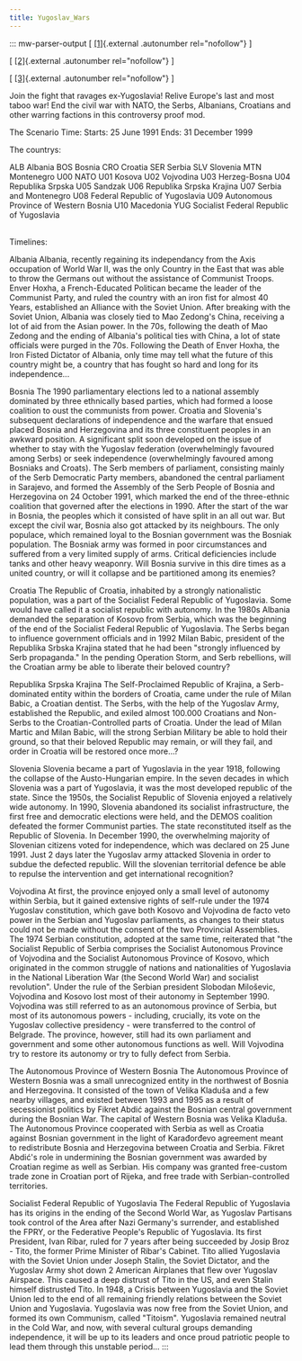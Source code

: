 ```yaml
---
title: Yugoslav_Wars
---
```

::: mw-parser-output
\[ [\[1\]](http://img38.imageshack.us/img38/9817/logojx.png){.external
.autonumber rel="nofollow"} \]

\[
[\[2\]](http://img690.imageshack.us/img690/1423/selectionbutton.jpg){.external
.autonumber rel="nofollow"} \]

\[
[\[3\]](http://images1.wikia.nocookie.net/heartsofiron/images/1/11/Za_stranicu.png){.external
.autonumber rel="nofollow"} \]

Join the fight that ravages ex-Yugoslavia! Relive Europe\'s last and
most taboo war! End the civil war with NATO, the Serbs, Albanians,
Croatians and other warring factions in this controversy proof mod.

The Scenario Time: Starts: 25 June 1991 Ends: 31 December 1999

The countrys:

ALB Albania BOS Bosnia CRO Croatia SER Serbia SLV Slovenia MTN
Montenegro U00 NATO U01 Kosova U02 Vojvodina U03 Herzeg-Bosna U04
Republika Srpska U05 Sandzak U06 Republika Srpska Krajina U07 Serbia and
Montenegro U08 Federal Republic of Yugoslavia U09 Autonomous Province of
Western Bosnia U10 Macedonia YUG Socialist Federal Republic of
Yugoslavia

\
Timelines:

Albania Albania, recently regaining its independancy from the Axis
occupation of World War II, was the only Country in the East that was
able to throw the Germans out without the assistance of Communist
Troops. Enver Hoxha, a French-Educated Politican became the leader of
the Communist Party, and ruled the country with an iron fist for almost
40 Years, established an Alliance with the Soviet Union. After breaking
with the Soviet Union, Albania was closely tied to Mao Zedong\'s China,
receiving a lot of aid from the Asian power. In the 70s, following the
death of Mao Zedong and the ending of Albania\'s political ties with
China, a lot of state officials were purged in the 70s. Following the
Death of Enver Hoxha, the Iron Fisted Dictator of Albania, only time may
tell what the future of this country might be, a country that has fought
so hard and long for its independence\...

Bosnia The 1990 parliamentary elections led to a national assembly
dominated by three ethnically based parties, which had formed a loose
coalition to oust the communists from power. Croatia and Slovenia\'s
subsequent declarations of independence and the warfare that ensued
placed Bosnia and Herzegovina and its three constituent peoples in an
awkward position. A significant split soon developed on the issue of
whether to stay with the Yugoslav federation (overwhelmingly favoured
among Serbs) or seek independence (overwhelmingly favoured among
Bosniaks and Croats). The Serb members of parliament, consisting mainly
of the Serb Democratic Party members, abandoned the central parliament
in Sarajevo, and formed the Assembly of the Serb People of Bosnia and
Herzegovina on 24 October 1991, which marked the end of the three-ethnic
coalition that governed after the elections in 1990. After the start of
the war in Bosnia, the peoples which it consisted of have split in an
all out war. But except the civil war, Bosnia also got attacked by its
neighbours. The only populace, which remained loyal to the Bosnian
government was the Bosniak population. The Bosniak army was formed in
poor circumstances and suffered from a very limited supply of arms.
Critical deficiencies include tanks and other heavy weaponry. Will
Bosnia survive in this dire times as a united country, or will it
collapse and be partitioned among its enemies?

Croatia The Republic of Croatia, inhabited by a strongly nationalistic
population, was a part of the Socialist Federal Republic of Yugoslavia.
Some would have called it a socialist republic with autonomy. In the
1980s Albania demanded the separation of Kosovo from Serbia, which was
the beginning of the end of the Socialist Federal Republic of
Yugoslavia. The Serbs began to influence government officials and in
1992 Milan Babic, president of the Republika Srbska Krajina stated that
he had been \"strongly influenced by Serb propaganda.\" In the pending
Operation Storm, and Serb rebellions, will the Croatian army be able to
liberate their beloved country?

Republika Srpska Krajina The Self-Proclaimed Republic of Krajina, a
Serb-dominated entity within the borders of Croatia, came under the rule
of Milan Babic, a Croatian dentist. The Serbs, with the help of the
Yugoslav Army, established the Republic, and exiled almost 100.000
Croatians and Non-Serbs to the Croatian-Controlled parts of Croatia.
Under the lead of Milan Martic and Milan Babic, will the strong Serbian
Military be able to hold their ground, so that their beloved Republic
may remain, or will they fail, and order in Croatia will be restored
once more\...?

Slovenia Slovenia became a part of Yugoslavia in the year 1918,
following the collapse of the Austo-Hungarian empire. In the seven
decades in which Slovenia was a part of Yugoslavia, it was the most
developed republic of the state. Since the 1950s, the Socialist Republic
of Slovenia enjoyed a relatively wide autonomy. In 1990, Slovenia
abandoned its socialist infrastructure, the first free and democratic
elections were held, and the DEMOS coalition defeated the former
Communist parties. The state reconstituted itself as the Republic of
Slovenia. In December 1990, the overwhelming majority of Slovenian
citizens voted for independence, which was declared on 25 June 1991.
Just 2 days later the Yugoslav army attacked Slovenia in order to subdue
the defected republic. Will the slovenian territorial defence be able to
repulse the intervention and get international recognition?

Vojvodina At first, the province enjoyed only a small level of autonomy
within Serbia, but it gained extensive rights of self-rule under the
1974 Yugoslav constitution, which gave both Kosovo and Vojvodina de
facto veto power in the Serbian and Yugoslav parliaments, as changes to
their status could not be made without the consent of the two Provincial
Assemblies. The 1974 Serbian constitution, adopted at the same time,
reiterated that \"the Socialist Republic of Serbia comprises the
Socialist Autonomous Province of Vojvodina and the Socialist Autonomous
Province of Kosovo, which originated in the common struggle of nations
and nationalities of Yugoslavia in the National Liberation War (the
Second World War) and socialist revolution\". Under the rule of the
Serbian president Slobodan Miloševic, Vojvodina and Kosovo lost most of
their autonomy in September 1990. Vojvodina was still referred to as an
autonomous province of Serbia, but most of its autonomous powers -
including, crucially, its vote on the Yugoslav collective presidency -
were transferred to the control of Belgrade. The province, however,
still had its own parliament and government and some other autonomous
functions as well. Will Vojvodina try to restore its autonomy or try to
fully defect from Serbia.

The Autonomous Province of Western Bosnia The Autonomous Province of
Western Bosnia was a small unrecognized entity in the northwest of
Bosnia and Herzegovina. It consisted of the town of Velika Kladuša and a
few nearby villages, and existed between 1993 and 1995 as a result of
secessionist politics by Fikret Abdić against the Bosnian central
government during the Bosnian War. The capital of Western Bosnia was
Velika Kladuša. The Autonomous Province cooperated with Serbia as well
as Croatia against Bosnian government in the light of Karađorđevo
agreement meant to redistribute Bosnia and Herzegovina between Croatia
and Serbia. Fikret Abdić\'s role in undermining the Bosnian government
was awarded by Croatian regime as well as Serbian. His company was
granted free-custom trade zone in Croatian port of Rijeka, and free
trade with Serbian-controlled territories.

Socialist Federal Republic of Yugoslavia The Federal Republic of
Yugoslavia has its origins in the ending of the Second World War, as
Yugoslav Partisans took control of the Area after Nazi Germany\'s
surrender, and established the FPRY, or the Federative People\'s
Republic of Yugoslavia. Its first President, Ivan Ribar, ruled for 7
years after being succeeded by Josip Broz - Tito, the former Prime
Minister of Ribar\'s Cabinet. Tito allied Yugoslavia with the Soviet
Union under Joseph Stalin, the Soviet Dictator, and the Yugoslav Army
shot down 2 American Airplanes that flew over Yugoslav Airspace. This
caused a deep distrust of Tito in the US, and even Stalin himself
distrusted Tito. In 1948, a Crisis between Yugoslavia and the Soviet
Union led to the end of all remaining friendly relations between the
Soviet Union and Yugoslavia. Yugoslavia was now free from the Soviet
Union, and formed its own Communism, called \"Titoism\". Yugoslavia
remained neutral in the Cold War, and now, with several cultural groups
demanding independence, it will be up to its leaders and once proud
patriotic people to lead them through this unstable period\...
:::
